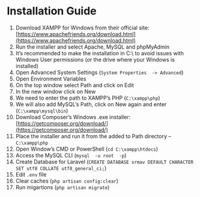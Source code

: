 # Installation Guide

1.  Download XAMPP for Windows from their official site: [https://www.apachefriends.org/download.html](https://www.apachefriends.org/download.html)
2.  Run the installer and select Apache, MySQL and phpMyAdmin
3.  It’s recommended to make the installation in C:\ to avoid issues with Windows User permissions  (or the drive where your Windows is installed)
4.  Open Advanced System Settings  (`System Properties  -> Advanced`)
5.  Open Environment Variables
6.  On the top window select Path and click on Edit
7.  In the new window click on New
8.  We need to enter the path to XAMPP’s PHP  (`C:\xampp\php`)
9.  We will also add MySQL’s Path, click on New again and enter  (`C:\xampp\mysql\bin`)
10.  Download Composer’s Windows .exe installer: [https://getcomposer.org/download/](https://getcomposer.org/download/)
11.  Place the installer and run it from the added to Path directory – `C:\xampp\php`
12.  Open Window’s CMD or PowerShell  (`cd C:\xampp\htdocs`)
13.  Access the MySQL CLI  (`mysql  -u root  -p`)
14.  Create Database for Laravel  (`CREATE DATABASE srmav DEFAULT CHARACTER SET utf8 COLLATE utf8_general_ci;`)
15.  Edit `.env` file
16.  Clear caches  (`php artisan config:clear`)
17.  Run migartions  (`php artisan migrate`)